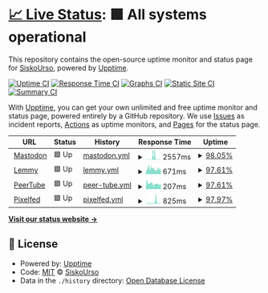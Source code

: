 # [📈 Live Status](https://SiskoUrso.github.io/literate-octo-waddle): <!--live status--> **🟩 All systems operational**

This repository contains the open-source uptime monitor and status page for [SiskoUrso](https://SiskoUrso.github.io/literate-octo-waddle), powered by [Upptime](https://github.com/upptime/upptime).

[![Uptime CI](https://github.com/SiskoUrso/literate-octo-waddle/workflows/Uptime%20CI/badge.svg)](https://github.com/SiskoUrso/literate-octo-waddle/actions?query=workflow%3A%22Uptime+CI%22)
[![Response Time CI](https://github.com/SiskoUrso/literate-octo-waddle/workflows/Response%20Time%20CI/badge.svg)](https://github.com/SiskoUrso/literate-octo-waddle/actions?query=workflow%3A%22Response+Time+CI%22)
[![Graphs CI](https://github.com/SiskoUrso/literate-octo-waddle/workflows/Graphs%20CI/badge.svg)](https://github.com/SiskoUrso/literate-octo-waddle/actions?query=workflow%3A%22Graphs+CI%22)
[![Static Site CI](https://github.com/SiskoUrso/literate-octo-waddle/workflows/Static%20Site%20CI/badge.svg)](https://github.com/SiskoUrso/literate-octo-waddle/actions?query=workflow%3A%22Static+Site+CI%22)
[![Summary CI](https://github.com/SiskoUrso/literate-octo-waddle/workflows/Summary%20CI/badge.svg)](https://github.com/SiskoUrso/literate-octo-waddle/actions?query=workflow%3A%22Summary+CI%22)

With [Upptime](https://upptime.js.org), you can get your own unlimited and free uptime monitor and status page, powered entirely by a GitHub repository. We use [Issues](https://github.com/SiskoUrso/literate-octo-waddle/issues) as incident reports, [Actions](https://github.com/SiskoUrso/literate-octo-waddle/actions) as uptime monitors, and [Pages](https://SiskoUrso.github.io/literate-octo-waddle) for the status page.

<!--start: status pages-->
<!-- This summary is generated by Upptime (https://github.com/upptime/upptime) -->
<!-- Do not edit this manually, your changes will be overwritten -->
<!-- prettier-ignore -->
| URL | Status | History | Response Time | Uptime |
| --- | ------ | ------- | ------------- | ------ |
| <img alt="" src="https://icons.duckduckgo.com/ip3/mastodon.lanofthedead.xyz.ico" height="13"> [Mastodon](https://mastodon.lanofthedead.xyz) | 🟩 Up | [mastodon.yml](https://github.com/SiskoUrso/literate-octo-waddle/commits/HEAD/history/mastodon.yml) | <details><summary><img alt="Response time graph" src="./graphs/mastodon/response-time-week.png" height="20"> 2557ms</summary><br><a href="https://SiskoUrso.github.io/literate-octo-waddle/history/mastodon"><img alt="Response time 571" src="https://img.shields.io/endpoint?url=https%3A%2F%2Fraw.githubusercontent.com%2FSiskoUrso%2Fliterate-octo-waddle%2FHEAD%2Fapi%2Fmastodon%2Fresponse-time.json"></a><br><a href="https://SiskoUrso.github.io/literate-octo-waddle/history/mastodon"><img alt="24-hour response time 262" src="https://img.shields.io/endpoint?url=https%3A%2F%2Fraw.githubusercontent.com%2FSiskoUrso%2Fliterate-octo-waddle%2FHEAD%2Fapi%2Fmastodon%2Fresponse-time-day.json"></a><br><a href="https://SiskoUrso.github.io/literate-octo-waddle/history/mastodon"><img alt="7-day response time 2557" src="https://img.shields.io/endpoint?url=https%3A%2F%2Fraw.githubusercontent.com%2FSiskoUrso%2Fliterate-octo-waddle%2FHEAD%2Fapi%2Fmastodon%2Fresponse-time-week.json"></a><br><a href="https://SiskoUrso.github.io/literate-octo-waddle/history/mastodon"><img alt="30-day response time 1079" src="https://img.shields.io/endpoint?url=https%3A%2F%2Fraw.githubusercontent.com%2FSiskoUrso%2Fliterate-octo-waddle%2FHEAD%2Fapi%2Fmastodon%2Fresponse-time-month.json"></a><br><a href="https://SiskoUrso.github.io/literate-octo-waddle/history/mastodon"><img alt="1-year response time 629" src="https://img.shields.io/endpoint?url=https%3A%2F%2Fraw.githubusercontent.com%2FSiskoUrso%2Fliterate-octo-waddle%2FHEAD%2Fapi%2Fmastodon%2Fresponse-time-year.json"></a></details> | <details><summary><a href="https://SiskoUrso.github.io/literate-octo-waddle/history/mastodon">98.05%</a></summary><a href="https://SiskoUrso.github.io/literate-octo-waddle/history/mastodon"><img alt="All-time uptime 99.89%" src="https://img.shields.io/endpoint?url=https%3A%2F%2Fraw.githubusercontent.com%2FSiskoUrso%2Fliterate-octo-waddle%2FHEAD%2Fapi%2Fmastodon%2Fuptime.json"></a><br><a href="https://SiskoUrso.github.io/literate-octo-waddle/history/mastodon"><img alt="24-hour uptime 100.00%" src="https://img.shields.io/endpoint?url=https%3A%2F%2Fraw.githubusercontent.com%2FSiskoUrso%2Fliterate-octo-waddle%2FHEAD%2Fapi%2Fmastodon%2Fuptime-day.json"></a><br><a href="https://SiskoUrso.github.io/literate-octo-waddle/history/mastodon"><img alt="7-day uptime 98.05%" src="https://img.shields.io/endpoint?url=https%3A%2F%2Fraw.githubusercontent.com%2FSiskoUrso%2Fliterate-octo-waddle%2FHEAD%2Fapi%2Fmastodon%2Fuptime-week.json"></a><br><a href="https://SiskoUrso.github.io/literate-octo-waddle/history/mastodon"><img alt="30-day uptime 99.55%" src="https://img.shields.io/endpoint?url=https%3A%2F%2Fraw.githubusercontent.com%2FSiskoUrso%2Fliterate-octo-waddle%2FHEAD%2Fapi%2Fmastodon%2Fuptime-month.json"></a><br><a href="https://SiskoUrso.github.io/literate-octo-waddle/history/mastodon"><img alt="1-year uptime 99.82%" src="https://img.shields.io/endpoint?url=https%3A%2F%2Fraw.githubusercontent.com%2FSiskoUrso%2Fliterate-octo-waddle%2FHEAD%2Fapi%2Fmastodon%2Fuptime-year.json"></a></details>
| <img alt="" src="https://icons.duckduckgo.com/ip3/odin.lanofthedead.xyz.ico" height="13"> [Lemmy](https://odin.lanofthedead.xyz) | 🟩 Up | [lemmy.yml](https://github.com/SiskoUrso/literate-octo-waddle/commits/HEAD/history/lemmy.yml) | <details><summary><img alt="Response time graph" src="./graphs/lemmy/response-time-week.png" height="20"> 671ms</summary><br><a href="https://SiskoUrso.github.io/literate-octo-waddle/history/lemmy"><img alt="Response time 1012" src="https://img.shields.io/endpoint?url=https%3A%2F%2Fraw.githubusercontent.com%2FSiskoUrso%2Fliterate-octo-waddle%2FHEAD%2Fapi%2Flemmy%2Fresponse-time.json"></a><br><a href="https://SiskoUrso.github.io/literate-octo-waddle/history/lemmy"><img alt="24-hour response time 516" src="https://img.shields.io/endpoint?url=https%3A%2F%2Fraw.githubusercontent.com%2FSiskoUrso%2Fliterate-octo-waddle%2FHEAD%2Fapi%2Flemmy%2Fresponse-time-day.json"></a><br><a href="https://SiskoUrso.github.io/literate-octo-waddle/history/lemmy"><img alt="7-day response time 671" src="https://img.shields.io/endpoint?url=https%3A%2F%2Fraw.githubusercontent.com%2FSiskoUrso%2Fliterate-octo-waddle%2FHEAD%2Fapi%2Flemmy%2Fresponse-time-week.json"></a><br><a href="https://SiskoUrso.github.io/literate-octo-waddle/history/lemmy"><img alt="30-day response time 618" src="https://img.shields.io/endpoint?url=https%3A%2F%2Fraw.githubusercontent.com%2FSiskoUrso%2Fliterate-octo-waddle%2FHEAD%2Fapi%2Flemmy%2Fresponse-time-month.json"></a><br><a href="https://SiskoUrso.github.io/literate-octo-waddle/history/lemmy"><img alt="1-year response time 1111" src="https://img.shields.io/endpoint?url=https%3A%2F%2Fraw.githubusercontent.com%2FSiskoUrso%2Fliterate-octo-waddle%2FHEAD%2Fapi%2Flemmy%2Fresponse-time-year.json"></a></details> | <details><summary><a href="https://SiskoUrso.github.io/literate-octo-waddle/history/lemmy">97.61%</a></summary><a href="https://SiskoUrso.github.io/literate-octo-waddle/history/lemmy"><img alt="All-time uptime 99.87%" src="https://img.shields.io/endpoint?url=https%3A%2F%2Fraw.githubusercontent.com%2FSiskoUrso%2Fliterate-octo-waddle%2FHEAD%2Fapi%2Flemmy%2Fuptime.json"></a><br><a href="https://SiskoUrso.github.io/literate-octo-waddle/history/lemmy"><img alt="24-hour uptime 100.00%" src="https://img.shields.io/endpoint?url=https%3A%2F%2Fraw.githubusercontent.com%2FSiskoUrso%2Fliterate-octo-waddle%2FHEAD%2Fapi%2Flemmy%2Fuptime-day.json"></a><br><a href="https://SiskoUrso.github.io/literate-octo-waddle/history/lemmy"><img alt="7-day uptime 97.61%" src="https://img.shields.io/endpoint?url=https%3A%2F%2Fraw.githubusercontent.com%2FSiskoUrso%2Fliterate-octo-waddle%2FHEAD%2Fapi%2Flemmy%2Fuptime-week.json"></a><br><a href="https://SiskoUrso.github.io/literate-octo-waddle/history/lemmy"><img alt="30-day uptime 99.39%" src="https://img.shields.io/endpoint?url=https%3A%2F%2Fraw.githubusercontent.com%2FSiskoUrso%2Fliterate-octo-waddle%2FHEAD%2Fapi%2Flemmy%2Fuptime-month.json"></a><br><a href="https://SiskoUrso.github.io/literate-octo-waddle/history/lemmy"><img alt="1-year uptime 99.80%" src="https://img.shields.io/endpoint?url=https%3A%2F%2Fraw.githubusercontent.com%2FSiskoUrso%2Fliterate-octo-waddle%2FHEAD%2Fapi%2Flemmy%2Fuptime-year.json"></a></details>
| <img alt="" src="https://icons.duckduckgo.com/ip3/apollo.lanofthedead.xyz.ico" height="13"> [PeerTube](https://apollo.lanofthedead.xyz) | 🟩 Up | [peer-tube.yml](https://github.com/SiskoUrso/literate-octo-waddle/commits/HEAD/history/peer-tube.yml) | <details><summary><img alt="Response time graph" src="./graphs/peer-tube/response-time-week.png" height="20"> 207ms</summary><br><a href="https://SiskoUrso.github.io/literate-octo-waddle/history/peer-tube"><img alt="Response time 364" src="https://img.shields.io/endpoint?url=https%3A%2F%2Fraw.githubusercontent.com%2FSiskoUrso%2Fliterate-octo-waddle%2FHEAD%2Fapi%2Fpeer-tube%2Fresponse-time.json"></a><br><a href="https://SiskoUrso.github.io/literate-octo-waddle/history/peer-tube"><img alt="24-hour response time 164" src="https://img.shields.io/endpoint?url=https%3A%2F%2Fraw.githubusercontent.com%2FSiskoUrso%2Fliterate-octo-waddle%2FHEAD%2Fapi%2Fpeer-tube%2Fresponse-time-day.json"></a><br><a href="https://SiskoUrso.github.io/literate-octo-waddle/history/peer-tube"><img alt="7-day response time 207" src="https://img.shields.io/endpoint?url=https%3A%2F%2Fraw.githubusercontent.com%2FSiskoUrso%2Fliterate-octo-waddle%2FHEAD%2Fapi%2Fpeer-tube%2Fresponse-time-week.json"></a><br><a href="https://SiskoUrso.github.io/literate-octo-waddle/history/peer-tube"><img alt="30-day response time 229" src="https://img.shields.io/endpoint?url=https%3A%2F%2Fraw.githubusercontent.com%2FSiskoUrso%2Fliterate-octo-waddle%2FHEAD%2Fapi%2Fpeer-tube%2Fresponse-time-month.json"></a><br><a href="https://SiskoUrso.github.io/literate-octo-waddle/history/peer-tube"><img alt="1-year response time 405" src="https://img.shields.io/endpoint?url=https%3A%2F%2Fraw.githubusercontent.com%2FSiskoUrso%2Fliterate-octo-waddle%2FHEAD%2Fapi%2Fpeer-tube%2Fresponse-time-year.json"></a></details> | <details><summary><a href="https://SiskoUrso.github.io/literate-octo-waddle/history/peer-tube">97.61%</a></summary><a href="https://SiskoUrso.github.io/literate-octo-waddle/history/peer-tube"><img alt="All-time uptime 99.88%" src="https://img.shields.io/endpoint?url=https%3A%2F%2Fraw.githubusercontent.com%2FSiskoUrso%2Fliterate-octo-waddle%2FHEAD%2Fapi%2Fpeer-tube%2Fuptime.json"></a><br><a href="https://SiskoUrso.github.io/literate-octo-waddle/history/peer-tube"><img alt="24-hour uptime 100.00%" src="https://img.shields.io/endpoint?url=https%3A%2F%2Fraw.githubusercontent.com%2FSiskoUrso%2Fliterate-octo-waddle%2FHEAD%2Fapi%2Fpeer-tube%2Fuptime-day.json"></a><br><a href="https://SiskoUrso.github.io/literate-octo-waddle/history/peer-tube"><img alt="7-day uptime 97.61%" src="https://img.shields.io/endpoint?url=https%3A%2F%2Fraw.githubusercontent.com%2FSiskoUrso%2Fliterate-octo-waddle%2FHEAD%2Fapi%2Fpeer-tube%2Fuptime-week.json"></a><br><a href="https://SiskoUrso.github.io/literate-octo-waddle/history/peer-tube"><img alt="30-day uptime 99.45%" src="https://img.shields.io/endpoint?url=https%3A%2F%2Fraw.githubusercontent.com%2FSiskoUrso%2Fliterate-octo-waddle%2FHEAD%2Fapi%2Fpeer-tube%2Fuptime-month.json"></a><br><a href="https://SiskoUrso.github.io/literate-octo-waddle/history/peer-tube"><img alt="1-year uptime 99.81%" src="https://img.shields.io/endpoint?url=https%3A%2F%2Fraw.githubusercontent.com%2FSiskoUrso%2Fliterate-octo-waddle%2FHEAD%2Fapi%2Fpeer-tube%2Fuptime-year.json"></a></details>
| <img alt="" src="https://icons.duckduckgo.com/ip3/kvasir.lanofthedead.xyz.ico" height="13"> [Pixelfed](https://kvasir.lanofthedead.xyz) | 🟩 Up | [pixelfed.yml](https://github.com/SiskoUrso/literate-octo-waddle/commits/HEAD/history/pixelfed.yml) | <details><summary><img alt="Response time graph" src="./graphs/pixelfed/response-time-week.png" height="20"> 825ms</summary><br><a href="https://SiskoUrso.github.io/literate-octo-waddle/history/pixelfed"><img alt="Response time 479" src="https://img.shields.io/endpoint?url=https%3A%2F%2Fraw.githubusercontent.com%2FSiskoUrso%2Fliterate-octo-waddle%2FHEAD%2Fapi%2Fpixelfed%2Fresponse-time.json"></a><br><a href="https://SiskoUrso.github.io/literate-octo-waddle/history/pixelfed"><img alt="24-hour response time 279" src="https://img.shields.io/endpoint?url=https%3A%2F%2Fraw.githubusercontent.com%2FSiskoUrso%2Fliterate-octo-waddle%2FHEAD%2Fapi%2Fpixelfed%2Fresponse-time-day.json"></a><br><a href="https://SiskoUrso.github.io/literate-octo-waddle/history/pixelfed"><img alt="7-day response time 825" src="https://img.shields.io/endpoint?url=https%3A%2F%2Fraw.githubusercontent.com%2FSiskoUrso%2Fliterate-octo-waddle%2FHEAD%2Fapi%2Fpixelfed%2Fresponse-time-week.json"></a><br><a href="https://SiskoUrso.github.io/literate-octo-waddle/history/pixelfed"><img alt="30-day response time 482" src="https://img.shields.io/endpoint?url=https%3A%2F%2Fraw.githubusercontent.com%2FSiskoUrso%2Fliterate-octo-waddle%2FHEAD%2Fapi%2Fpixelfed%2Fresponse-time-month.json"></a><br><a href="https://SiskoUrso.github.io/literate-octo-waddle/history/pixelfed"><img alt="1-year response time 497" src="https://img.shields.io/endpoint?url=https%3A%2F%2Fraw.githubusercontent.com%2FSiskoUrso%2Fliterate-octo-waddle%2FHEAD%2Fapi%2Fpixelfed%2Fresponse-time-year.json"></a></details> | <details><summary><a href="https://SiskoUrso.github.io/literate-octo-waddle/history/pixelfed">97.97%</a></summary><a href="https://SiskoUrso.github.io/literate-octo-waddle/history/pixelfed"><img alt="All-time uptime 99.89%" src="https://img.shields.io/endpoint?url=https%3A%2F%2Fraw.githubusercontent.com%2FSiskoUrso%2Fliterate-octo-waddle%2FHEAD%2Fapi%2Fpixelfed%2Fuptime.json"></a><br><a href="https://SiskoUrso.github.io/literate-octo-waddle/history/pixelfed"><img alt="24-hour uptime 99.45%" src="https://img.shields.io/endpoint?url=https%3A%2F%2Fraw.githubusercontent.com%2FSiskoUrso%2Fliterate-octo-waddle%2FHEAD%2Fapi%2Fpixelfed%2Fuptime-day.json"></a><br><a href="https://SiskoUrso.github.io/literate-octo-waddle/history/pixelfed"><img alt="7-day uptime 97.97%" src="https://img.shields.io/endpoint?url=https%3A%2F%2Fraw.githubusercontent.com%2FSiskoUrso%2Fliterate-octo-waddle%2FHEAD%2Fapi%2Fpixelfed%2Fuptime-week.json"></a><br><a href="https://SiskoUrso.github.io/literate-octo-waddle/history/pixelfed"><img alt="30-day uptime 99.47%" src="https://img.shields.io/endpoint?url=https%3A%2F%2Fraw.githubusercontent.com%2FSiskoUrso%2Fliterate-octo-waddle%2FHEAD%2Fapi%2Fpixelfed%2Fuptime-month.json"></a><br><a href="https://SiskoUrso.github.io/literate-octo-waddle/history/pixelfed"><img alt="1-year uptime 99.82%" src="https://img.shields.io/endpoint?url=https%3A%2F%2Fraw.githubusercontent.com%2FSiskoUrso%2Fliterate-octo-waddle%2FHEAD%2Fapi%2Fpixelfed%2Fuptime-year.json"></a></details>

<!--end: status pages-->

[**Visit our status website →**](https://SiskoUrso.github.io/literate-octo-waddle)

## 📄 License

- Powered by: [Upptime](https://github.com/upptime/upptime)
- Code: [MIT](./LICENSE) © [SiskoUrso](https://SiskoUrso.github.io/literate-octo-waddle)
- Data in the `./history` directory: [Open Database License](https://opendatacommons.org/licenses/odbl/1-0/)
